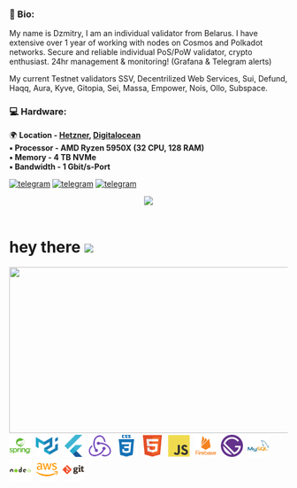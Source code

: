 ### :bust_in_silhouette: Bio: 
My name is Dzmitry, I am an individual validator from Belarus. I have extensive over 1 year of working with nodes on Cosmos and Polkadot networks. Secure and reliable individual PoS/PoW validator, crypto enthusiast. 24hr management & monitoring! (Grafana & Telegram alerts)

My current Testnet validators
SSV, Decentrilized Web Services, Sui, Defund, Haqq, Aura, Kyve, Gitopia, Sei, Massa, Empower, Nois, Ollo, Subspace.
### :computer: Hardware:
:earth_africa: **Location - [Hetzner](https://www.hetzner.com/dedicated-rootserver/ax101), [Digitalocean](https://www.digitalocean.com/)  
:black_small_square: Processor - AMD Ryzen 5950X (32 CPU, 128 RAM)  
:black_small_square: Memory - 4 TB NVMe  
:black_small_square: Bandwidth - 1 Gbit/s-Port**

[<img src='https://user-images.githubusercontent.com/83868103/192876471-2921ad54-dc4c-4592-95f3-4d24c4ee21e1.png' alt='telegram'  width='24.5%'>](https://t.me/dzmitry1812)
[<img src='https://user-images.githubusercontent.com/83868103/192877399-83f11a01-6da4-4d55-94f8-7e49a834989a.png' alt='telegram'  width='24.5%'>](https://twitter.com/dzmitry1812)
[<img src='https://user-images.githubusercontent.com/83868103/192877952-23be5ebf-6ad4-4080-94ae-1a2346b2f756.png' alt='telegram'  width='24.5%'>](dima18121992@gmail.com)
<div id="header" align="center">
  <img src="https://media.giphy.com/media/M9gbBd9nbDrOTu1Mqx/giphy.gif" width="100"/>
</div>


<img src="https://komarev.com/ghpvc/?username=your-github-username&style=flat-square&color=blue" alt=""/>

<h1>
  hey there
  <img src="https://media.giphy.com/media/hvRJCLFzcasrR4ia7z/giphy.gif" width="30px"/>
</h1>
<div align="center">
  <img src="https://media.giphy.com/media/dWesBcTLavkZuG35MI/giphy.gif" width="600" height="300"/>
</div>
<div>
    <img src="https://github.com/devicons/devicon/blob/master/icons/spring/spring-original-wordmark.svg" title="Spring" alt="Spring" width="40" height="40"/>&nbsp;
  <img src="https://github.com/devicons/devicon/blob/master/icons/materialui/materialui-original.svg" title="Material UI" alt="Material UI" width="40" height="40"/>&nbsp;
  <img src="https://github.com/devicons/devicon/blob/master/icons/flutter/flutter-original.svg" title="Flutter" alt="Flutter" width="40" height="40"/>&nbsp;
  <img src="https://github.com/devicons/devicon/blob/master/icons/redux/redux-original.svg" title="Redux" alt="Redux " width="40" height="40"/>&nbsp;
  <img src="https://github.com/devicons/devicon/blob/master/icons/css3/css3-plain-wordmark.svg"  title="CSS3" alt="CSS" width="40" height="40"/>&nbsp;
  <img src="https://github.com/devicons/devicon/blob/master/icons/html5/html5-original.svg" title="HTML5" alt="HTML" width="40" height="40"/>&nbsp;
  <img src="https://github.com/devicons/devicon/blob/master/icons/javascript/javascript-original.svg" title="JavaScript" alt="JavaScript" width="40" height="40"/>&nbsp;
  <img src="https://github.com/devicons/devicon/blob/master/icons/firebase/firebase-plain-wordmark.svg" title="Firebase" alt="Firebase" width="40" height="40"/>&nbsp;
  <img src="https://github.com/devicons/devicon/blob/master/icons/gatsby/gatsby-original.svg" title="Gatsby"  alt="Gatsby" width="40" height="40"/>&nbsp;
  <img src="https://github.com/devicons/devicon/blob/master/icons/mysql/mysql-original-wordmark.svg" title="MySQL"  alt="MySQL" width="40" height="40"/>&nbsp;
  <img src="https://github.com/devicons/devicon/blob/master/icons/nodejs/nodejs-original-wordmark.svg" title="NodeJS" alt="NodeJS" width="40" height="40"/>&nbsp;
  <img src="https://github.com/devicons/devicon/blob/master/icons/amazonwebservices/amazonwebservices-plain-wordmark.svg" title="AWS" alt="AWS" width="40" height="40"/>&nbsp;
  <img src="https://github.com/devicons/devicon/blob/master/icons/git/git-original-wordmark.svg" title="Git" **alt="Git" width="40" height="40"/>
</div>


